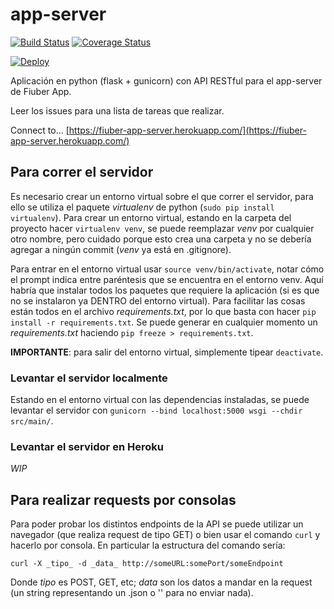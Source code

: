# app-server

[![Build Status](https://travis-ci.org/fi-ubers/app-server.svg?branch=master)](https://travis-ci.org/fi-ubers/app-server)
[![Coverage Status](https://coveralls.io/repos/github/fi-ubers/app-server/badge.svg?branch=master)](https://coveralls.io/github/fi-ubers/app-server?branch=master)

[![Deploy](https://www.herokucdn.com/deploy/button.svg)](https://heroku.com/deploy)

Aplicación en python (flask + gunicorn) con API RESTful para el app-server de Fiuber App.

Leer los issues para una lista de tareas que realizar.

Connect to... [https://fiuber-app-server.herokuapp.com/](https://fiuber-app-server.herokuapp.com/)

## Para correr el servidor

Es necesario crear un entorno virtual sobre el que correr el servidor, para ello se utiliza el paquete _virtualenv_ de python (`sudo pip install virtualenv`). Para crear un entorno virtual, estando en la carpeta del proyecto hacer `virtualenv venv`, se puede reemplazar _venv_ por cualquier otro nombre, pero cuidado porque esto crea una carpeta y no se debería agregar a ningún commit (_venv_ ya está en .gitignore).

Para entrar en el entorno virtual usar `source venv/bin/activate`, notar cómo el prompt indica entre paréntesis que se encuentra en el entorno venv. Aquí habría que instalar todos los paquetes que requiere la aplicación (si es que no se instalaron ya DENTRO del entorno virtual). Para facilitar las cosas están todos en el archivo _requirements.txt_, por lo que basta con hacer `pip install -r requirements.txt`. Se puede generar en cualquier momento un _requirements.txt_ haciendo `pip freeze > requirements.txt`.

**IMPORTANTE**: para salir del entorno virtual, simplemente tipear `deactivate`.

### Levantar el servidor localmente

Estando en el entorno virtual con las dependencias instaladas, se puede levantar el servidor con `gunicorn --bind localhost:5000 wsgi --chdir src/main/`.

### Levantar el servidor en Heroku

*WIP*

## Para realizar requests por consolas

Para poder probar los distintos endpoints de la API se puede utilizar un navegador (que realiza request de tipo GET) o bien usar el comando `curl` y hacerlo por consola. En particular la estructura del comando sería:

`curl -X _tipo_ -d _data_ http://someURL:somePort/someEndpoint`

Donde _tipo_ es POST, GET, etc; _data_ son los datos a mandar en la request (un string representando un .json o '' para no enviar nada). 
  
